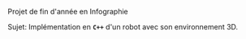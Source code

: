 Projet de fin d'année en Infographie

Sujet: Implémentation en __``C++``__ d'un robot avec son environnement 3D.
